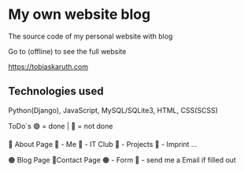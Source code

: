 # My own website blog
The source code of my personal website with blog

Go to (offline) to see the full website

  https://tobiaskaruth.com

## Technologies used
Python(Django), JavaScript, MySQL/SQLite3, HTML, CSS(SCSS)

ToDo´s
🟢 = done | 🔴 = not done

🔴 About Page
🔴  - Me
🔴  - IT Club
🔴  - Projects
🔴  - Imprint ...
  
🟠 Blog Page
🔴Contact Page
🟠  - Form
🔴  - send me a Email if filled out 
